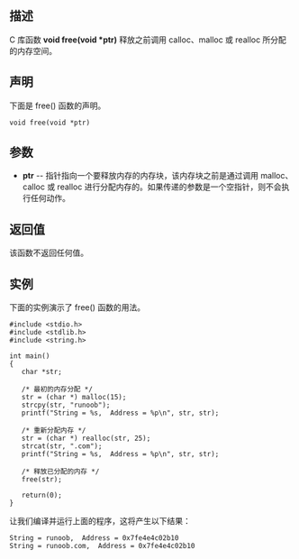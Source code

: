 ## 描述

C 库函数 **void free(void \*ptr)** 释放之前调用 calloc、malloc 或 realloc 所分配的内存空间。

## 声明

下面是 free() 函数的声明。

```
void free(void *ptr)
```

## 参数

- **ptr** --  指针指向一个要释放内存的内存块，该内存块之前是通过调用 malloc、calloc 或 realloc 进行分配内存的。如果传递的参数是一个空指针，则不会执行任何动作。

## 返回值

该函数不返回任何值。

## 实例

下面的实例演示了 free() 函数的用法。

```
#include <stdio.h>
#include <stdlib.h>
#include <string.h>
 
int main()
{
   char *str;
 
   /* 最初的内存分配 */
   str = (char *) malloc(15);
   strcpy(str, "runoob");
   printf("String = %s,  Address = %p\n", str, str);
 
   /* 重新分配内存 */
   str = (char *) realloc(str, 25);
   strcat(str, ".com");
   printf("String = %s,  Address = %p\n", str, str);
 
   /* 释放已分配的内存 */
   free(str);
 
   return(0);
}

```

让我们编译并运行上面的程序，这将产生以下结果：

```
String = runoob,  Address = 0x7fe4e4c02b10
String = runoob.com,  Address = 0x7fe4e4c02b10
```